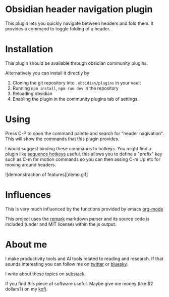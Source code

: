 # Obsidian header navigation plugin

This plugin lets you quickly navigate between headers and fold them.
It provides a command to toggle folding of a header.

# Installation
This plugin should be available through obsidian community plugins.

Alternatively you can install it directly by

1. Cloning the git repository into `.obsidian/plugins` in your vault
1. Running `npm install`, `npm run dev` in the repository
1. Reloading obsidian
1. Enabling the plugin in the community plugins tab of settings.

# Using
Press C-P to open the command palette and search for "header nagivation".
This will show the commands that this plugin provides.

I would suggest binding these commands to hotkeys. You might find a plugin like [sequence hotkeys](https://github.com/moolmanruan/obsidian-sequence-hotkeys) useful, this allows you to define a "prefix" key such as C-m for motion commands so you can then assing C-m Up etc for moving around headers.

![demonstraction of features][demo.gif]

# Influences
This is very much influenced by the functions provided by emacs <a href="https://orgmode.org/">org-mode</a>

This project uses the [remark](https://github.com/remarkjs/remark/) markdown parser and its source code is included (under and MIT license) within the js output.

# About me
I make productivity tools and AI tools related to reading and research.
If that sounds interesting you can follow me on <a href="https://x.com/readwithai">twitter</a> or <a href="https://bsky.app/profile/readwithai.bsky.social">bluesky</a>.

I write about these topics on <a href="https://readwithai.substack.com/readwithai">substack</a>.

If you find *this* piece of software useful. Maybe give me money (like $2 dollars?) on my <a href="ko-fi.com/readwithai">kofi</a>.
